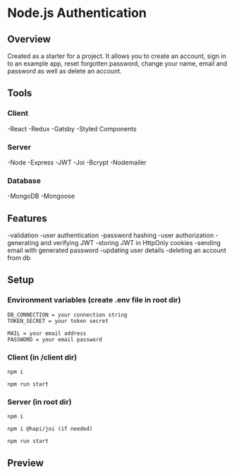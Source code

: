 # Node.js Authentication

## Overview

Created as a starter for a project. It allows you to create an account, sign in to an example app, reset forgotten password, change your name, email and password as well as delete an account.

## Tools

### Client

-React
-Redux
-Gatsby
-Styled Components

### Server

-Node
-Express
-JWT
-Joi
-Bcrypt
-Nodemailer

### Database

-MongoDB
-Mongoose	

## Features

-validation
-user authentication
-password hashing
-user authorization
-generating and verifying JWT
-storing JWT in HttpOnly cookies
-sending email with generated password
-updating user details
-deleting an account from db

## Setup

### Environment variables (create .env file in root dir)

```
DB_CONNECTION = your connection string 
TOKEN_SECRET = your token secret

MAIL = your email address
PASSWORD = your email password
```

### Client (in /client dir)

```
npm i
```
```
npm run start
```

### Server (in root dir)
```
npm i
```
```
npm i @hapi/joi (if needed)
```
```
npm run start
```

## Preview


